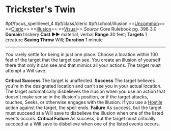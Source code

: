 # Trickster's Twin
#pf/focus_spell/level_4 #pf/class/cleric #pf/school/illusion 
==[Uncommon](../../../Traits/Uncommon.md)== ==[Cleric](../../../Traits/Cleric.md)== ==[Illusion](../../../Traits/Illusion.md)== ==[Visual](../../../Traits/Visual.md)==
*Source* Core Rulebook pg. 398 3.0
**Domain** trickery
**Cast** ►► material, verbal
**Range** 30 feet; **Targets** 1 creature
**Saving Throw** Will; **Duration** 1 minute

---
You rarely settle for being in just one place. Choose a location within 100 feet of the target that the target can see. You create an illusion of yourself there that only it can see and that mimics all your actions. The target must attempt a Will save.

**Critical Success** The target is unaffected.
**Success** The target believes you're in the designated location and can't see you in your actual location. The target automatically disbelieves the illusion when you use an action that doesn't make sense in the illusion's position, or if the target attacks, touches, Seeks, or otherwise engages with the illusion. If you use a [Hostile](../../../Conditions/Hostile.md) action against the target, the spell ends.
**Failure** As success, but the target must succeed at a Will save to disbelieve the illusion when one of the listed events occurs.
**Critical Failure** As success, but the target must critically succeed at a Will save to disbelieve when one of the listed events occurs.